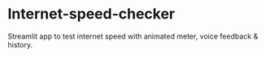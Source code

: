 # Internet-speed-checker
Streamlit app to test internet speed with animated meter, voice feedback &amp; history.
